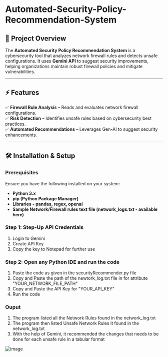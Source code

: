 # Automated-Security-Policy-Recommendation-System
## 📌 Project Overview  

The **Automated Security Policy Recommendation System** is a cybersecurity tool that analyzes network firewall rules and detects unsafe configurations. It uses **Gemini API** to suggest security improvements, helping organizations maintain robust firewall policies and mitigate vulnerabilities.

---

## ⚡ Features  

✅ **Firewall Rule Analysis** – Reads and evaluates network firewall configurations.  
✅ **Risk Detection** – Identifies unsafe rules based on cybersecurity best practices.  
✅ **Automated Recommendations** – Leverages Gen-AI to suggest security enhancements.  

---

## 🛠️ Installation & Setup  

### **Prerequisites**  
Ensure you have the following installed on your system:  
- **Python 3.x**  
- **pip (Python Package Manager)**
- **Libraries - pandas, regex, openai**
- **Sample Network/Firewall rules text file (network_logs.txt - available here)**

### **Step 1: Step-Up API Credentials**  
1. Login to Gemini
2. Create API Key
3. Copy the key to Notepad for further use

### **Step 2: Open any Python IDE and run the code**  
1. Paste the code as given in the securityRecommender.py file
2. Copy and Paste the path of the newtork_log.txt file in for attribute "YOUR_NETWORK_FILE_PATH"
3. Copy and Paste the API Key for "YOUR_API_KEY"
4. Run the code 

### **Ouput**
1. The program listed all the Network Rules found in the network_log.txt
2. The program then listed Unsafe Network Rules it found in the network_log.txt
3. With the help of Gemini, it recommended the changes that needs to be done for each unsafe rule in a tabular format

![image](https://github.com/user-attachments/assets/6a97a980-e716-4361-8a5d-afee0243bbf0)


